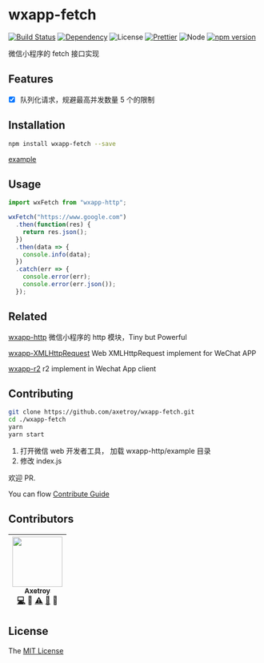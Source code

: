 # wxapp-fetch

[![Build Status](https://travis-ci.org/axetroy/wxapp-fetch.svg?branch=master)](https://travis-ci.org/axetroy/wxapp-fetch)
[![Dependency](https://david-dm.org/axetroy/wxapp-fetch.svg)](https://david-dm.org/axetroy/wxapp-fetch)
![License](https://img.shields.io/badge/license-MIT-green.svg)
[![Prettier](https://img.shields.io/badge/Code%20Style-Prettier-green.svg)](https://github.com/prettier/prettier)
![Node](https://img.shields.io/badge/node-%3E=6.0-blue.svg?style=flat-square)
[![npm version](https://badge.fury.io/js/wxapp-fetch.svg)](https://badge.fury.io/js/wxapp-fetch)

微信小程序的 fetch 接口实现

## Features

- [x] 队列化请求，规避最高并发数量 5 个的限制

## Installation

```bash
npm install wxapp-fetch --save
```

[example](https://github.com/axetroy/wxapp-fetch/tree/master/example)

## Usage

```javascript
import wxFetch from "wxapp-http";

wxFetch("https://www.google.com")
  .then(function(res) {
    return res.json();
  })
  .then(data => {
    console.info(data);
  })
  .catch(err => {
    console.error(err);
    console.error(err.json());
  });
```

## Related

[wxapp-http](https://github.com/axetroy/wxapp-http) 微信小程序的 http 模块，Tiny but Powerful

[wxapp-XMLHttpRequest](https://github.com/axetroy/wxapp-XMLHttpRequest) Web XMLHttpRequest implement for WeChat APP

[wxapp-r2](https://github.com/axetroy/wxapp-r2) r2 implement in Wechat App client

## Contributing

```bash
git clone https://github.com/axetroy/wxapp-fetch.git
cd ./wxapp-fetch
yarn
yarn start
```

1. 打开微信 web 开发者工具， 加载 wxapp-http/example 目录
2. 修改 index.js

欢迎 PR.

You can flow [Contribute Guide](https://github.com/axetroy/wxapp-fetch/blob/master/contributing.md)

## Contributors

<!-- ALL-CONTRIBUTORS-LIST:START - Do not remove or modify this section -->

| [<img src="https://avatars1.githubusercontent.com/u/9758711?v=3" width="100px;"/><br /><sub>Axetroy</sub>](http://axetroy.github.io)<br />[💻](https://github.com/gpmer/gpm.js/commits?author=axetroy) 🔌 [⚠️](https://github.com/gpmer/gpm.js/commits?author=axetroy) [🐛](https://github.com/gpmer/gpm.js/issues?q=author%3Aaxetroy) 🎨 |
| :---------------------------------------------------------------------------------------------------------------------------------------------------------------------------------------------------------------------------------------------------------------------------------------------------------------------------------------: |


<!-- ALL-CONTRIBUTORS-LIST:END -->

## License

The [MIT License](https://github.com/axetroy/wxapp-fetch/blob/master/LICENSE)
